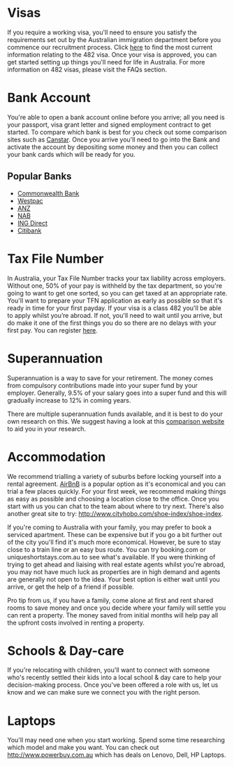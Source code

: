 # Visas

If you require a working visa, you'll need to ensure you satisfy the requirements set out by the Australian immigration
department before you commence our recruitment process. Click [here](https://www.homeaffairs.gov.au/trav/visa-1/482-) to find the most current information relating to the
482 visa.
Once your visa is approved, you can get started setting up things you'll need for life in Australia. For more
information on 482 visas, please visit the FAQs section.

# Bank Account

You're able to open a bank account online before you arrive; all you need is your passport, visa grant letter and
signed employment contract to get started. To compare which bank is best for you check out some comparison sites such
as [Canstar](https://www.canstar.com.au/transaction-accounts/). Once you arrive you'll need to go into the Bank and activate the account by depositing some money and then
you can collect your bank cards which will be ready for you.

## Popular Banks

- [Commonwealth Bank](https://www.commbank.com.au/)
- [Westpac](https://www.westpac.com.au/)
- [ANZ](https://www.anz.com.au/)
- [NAB](https://www.nab.com.au/)
- [ING Direct](https://www.ingdirect.com.au/)
- [Citibank](https://www.citibank.com.au/)

# Tax File Number

In Australia, your Tax File Number tracks your tax liability across employers. Without one, 50% of your pay is withheld
by the tax department, so you're going to want to get one sorted, so you can get taxed at an appropriate rate. You'll
want to prepare your TFN application as early as possible so that it's ready in time for your first payday. If your
visa is a class 482 you'll be able to apply whilst you’re abroad. If not, you'll need to wait until you arrive, but do make it one of the first things you do so there are no delays with your first
pay. You can register [here](https://www.ato.gov.au/Individuals/Tax-file-number/Apply-for-a-TFN/Foreign-passport-holders,-permanent-migrants-and-temporary-visitors---TFN-application/).

# Superannuation

Superannuation is a way to save for your retirement. The money comes from compulsory contributions made into your super fund by your employer. Generally, 9.5% of your salary goes into a super fund and this will gradually
increase to 12% in coming years.

There are multiple superannuation funds available, and it is best to do your own research on this. We suggest having a
look at this [comparison website](https://www.canstar.com.au/superannuation/) to aid you in your research.

# Accommodation

We recommend trialling a variety of suburbs before locking yourself into a rental agreement. [AirBnB](https://www.airbnb.com.au) is a popular option as it's economical and you can trial a few places quickly.
For your first week, we recommend making things as easy as possible and choosing a location close to the office. Once you start with us you can chat to the team about where to try next. There's also another great site to try: <http://www.cityhobo.com/shoe-index/shoe-index>.

If you're coming to Australia with your family, you may prefer to book a serviced apartment. These can be expensive but if you go a bit further out of the city you'll find it's much more economical. However, be sure to stay close to a train line or an easy bus route. You can try booking.com or uniqueshortstays.com.au to see what's available. If you were thinking of trying to get ahead and liaising with real estate agents whilst you're abroad, you may not have much luck as properties are in high demand and agents are generally not open to the idea. Your best option is either wait until you arrive, or get the help of a friend if possible.

Pro tip from us, if you have a family, come alone at first and rent shared rooms to save money and once you decide where your family will settle you can rent a property. The money saved from initial months will help pay all the upfront costs involved in renting a property.

# Schools & Day-care

If you're relocating with children, you'll want to connect with someone who's recently settled their kids into a local school & day care to help your decision-making process. Once you've been offered a role with us, let us know and we can make sure we connect you with the right person.

# Laptops

You'll may need one when you start working. Spend some time researching which model and make you want. You can check out <http://www.powerbuy.com.au> which has deals on Lenovo, Dell, HP Laptops.
